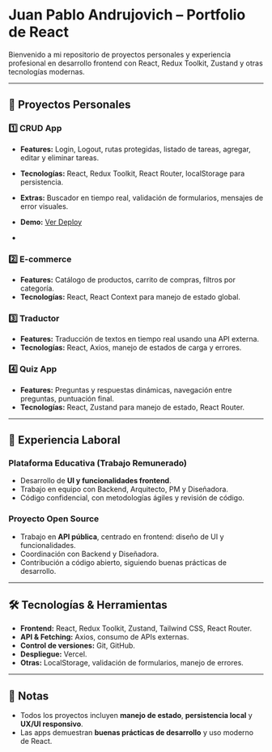 # Juan Pablo Andrujovich – Portfolio de React




Bienvenido a mi repositorio de proyectos personales y experiencia profesional en desarrollo frontend con React, Redux Toolkit, Zustand y otras tecnologías modernas.

---



## 📂 Proyectos Personales



### 1️⃣ CRUD App
- **Features:** Login, Logout, rutas protegidas, listado de tareas, agregar, editar y eliminar tareas.  
- **Tecnologías:** React, Redux Toolkit, React Router, localStorage para persistencia.  
- **Extras:** Buscador en tiempo real, validación de formularios, mensajes de error visuales.  
- **Demo:** [Ver Deploy](https://crud-rtk-eta.vercel.app/)

- 

### 2️⃣ E-commerce
- **Features:** Catálogo de productos, carrito de compras, filtros por categoría.  
- **Tecnologías:** React, React Context para manejo de estado global.

### 3️⃣ Traductor
- **Features:** Traducción de textos en tiempo real usando una API externa.  
- **Tecnologías:** React, Axios, manejo de estados de carga y errores.

  

### 4️⃣ Quiz App
- **Features:** Preguntas y respuestas dinámicas, navegación entre preguntas, puntuación final.  
- **Tecnologías:** React, Zustand para manejo de estado, React Router.

---

## 💼 Experiencia Laboral



### Plataforma Educativa (Trabajo Remunerado)
- Desarrollo de **UI y funcionalidades frontend**.  
- Trabajo en equipo con Backend, Arquitecto, PM y Diseñadora.  
- Código confidencial, con metodologías ágiles y revisión de código.

### Proyecto Open Source
- Trabajo en **API pública**, centrado en frontend: diseño de UI y funcionalidades.  
- Coordinación con Backend y Diseñadora.  
- Contribución a código abierto, siguiendo buenas prácticas de desarrollo.

---

## 🛠️ Tecnologías & Herramientas
- **Frontend:** React, Redux Toolkit, Zustand, Tailwind CSS, React Router.  
- **API & Fetching:** Axios, consumo de APIs externas.  
- **Control de versiones:** Git, GitHub.  
- **Despliegue:** Vercel.  
- **Otras:** LocalStorage, validación de formularios, manejo de errores.

---

## 📌 Notas
- Todos los proyectos incluyen **manejo de estado**, **persistencia local** y **UX/UI responsivo**.  
- Las apps demuestran **buenas prácticas de desarrollo** y uso moderno de React.


 
 

